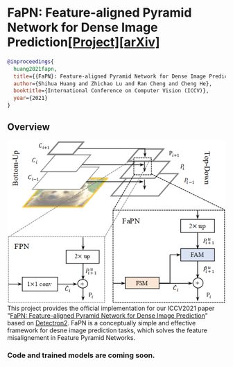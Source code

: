 # FaPN: Feature-aligned Pyramid Network for Dense Image Prediction[[Project]](https://)[[arXiv]](https://arxiv.org/pdf/2108.07058.pdf)

```BibTex
@inproceedings{
  huang2021fapn,
  title={{FaPN}: Feature-aligned Pyramid Network for Dense Image Prediction},
  author={Shihua Huang and Zhichao Lu and Ran Cheng and Cheng He},
  booktitle={International Conference on Computer Vision (ICCV)},
  year={2021}
}
```

## Overview
<img align="right" width="600" src="fpn_vs_fapn.png">

This project provides the official implementation for our ICCV2021 paper 
"[FaPN: Feature-aligned Pyramid Network for Dense Image Prediction](https://arxiv.org/pdf/2108.07058.pdf)" 
based on [Detectron2](https://github.com/facebookresearch/detectron2). 
FaPN is a conceptually simple and effective framework for desne image prediction tasks,
which solves the feature misalignement in Feature Pyramid Networks.


### Code and trained models are coming soon. 


